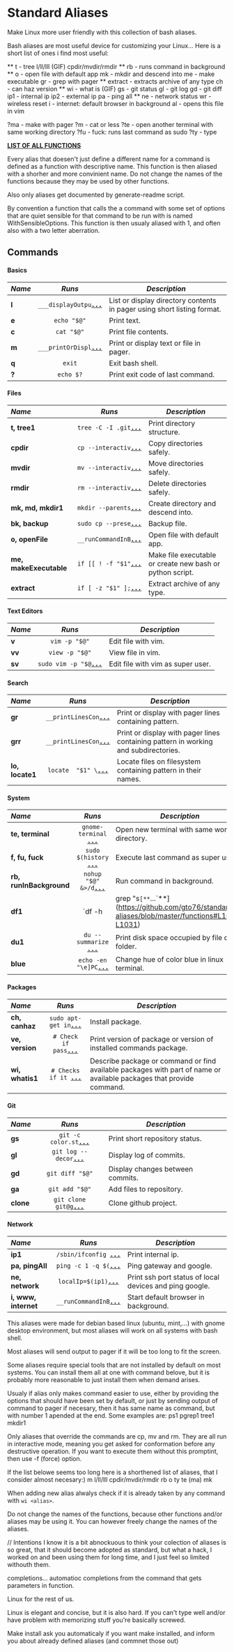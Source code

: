 Standard Aliases
================

Make Linux more user friendly with this collection of bash aliases.

Bash aliases are most useful device for customizing your Linux...
Here is a short list of ones i find most useful:

** t - tree
l/ll/lll (GIF)
cpdir/mvdir/rmdir
** rb - runs command in background
** o  - open file with default app
mk - mkdir and descend into
me - make executable
gr - grep with pager
** extract - extracts archive of any type
ch - can haz
version
** wi - what is (GIF)
gs - git status
gl - git log
gd - git diff
ip1 - internal ip
ip2 - external ip
pa - ping all
** ne - network status
wr - wireless reset
i - internet: default browser in background
al - opens this file in vim

?ma - make with pager
?m  - cat or less
?te - open another terminal with same working directory
?fu - fuck: runs last command as sudo
?ty - type


[**LIST OF ALL FUNCTIONS**](FUNCTION_DESCRIPTIONS.md)

Every alias that doesen't just define a different name for a command is defined as a function with descriptive name. This function is then aliased with a shorher and more convinient name. Do not change the names of the functions because they may be used by other functions.

Also only aliases get documented by generate-readme script.

By convention a function that calls the a command with some set of options that are quiet sensible for that command to be run with is named <command-name>WithSensibleOptions. This function is then usualy aliased with <command-name>1, and often also with a two letter aberration.

Commands
--------

####  Basics 

 _Name_        | _Runs_   | _Description_  
:------------- |:--------:| ---------------
**l** | `___displayOutpu`[**`...`**](https://github.com/gto76/standard-aliases/blob/master/functions#L172-L175) | List or display directory contents in pager using short listing format.
**e** | `echo "$@"` | Print text.
**c** | `cat "$@"` | Print file contents.
**m** | `___printOrDispl`[**`...`**](https://github.com/gto76/standard-aliases/blob/master/functions#L63-L65) | Print or display text or file in pager.
**q** | `exit` | Exit bash shell.
**?** | `echo $?` | Print exit code of last command.

####  Files 

 _Name_        | _Runs_   | _Description_  
:------------- |:--------:| ----------------
**t, tree1** | `tree -C -I .git`[**`...`**](https://github.com/gto76/standard-aliases/blob/master/functions#L264-L266) | Print directory structure.
**cpdir** | `cp --interactiv`[**`...`**](https://github.com/gto76/standard-aliases/blob/master/functions#L349-L351) | Copy directories safely.
**mvdir** | `mv --interactiv`[**`...`**](https://github.com/gto76/standard-aliases/blob/master/functions#L355-L357) | Move directories safely.
**rmdir** | `rm --interactiv`[**`...`**](https://github.com/gto76/standard-aliases/blob/master/functions#L362-L364) | Delete directories safely.
**mk, md, mkdir1** | `mkdir --parents`[**`...`**](https://github.com/gto76/standard-aliases/blob/master/functions#L368-L371) | Create directory and descend into.
**bk, backup** | `sudo cp --prese`[**`...`**](https://github.com/gto76/standard-aliases/blob/master/functions#L375-L377) | Backup file.
**o, openFile** | `__runCommandInB`[**`...`**](https://github.com/gto76/standard-aliases/blob/master/functions#L492-L494) | Open file with default app.
**me, makeExecutable** | `if [[ ! -f "$1"`[**`...`**](https://github.com/gto76/standard-aliases/blob/master/functions#L535-L564) | Make file executable or create new bash or python script.
**extract** | `if [ -z "$1" ];`[**`...`**](https://github.com/gto76/standard-aliases/blob/master/functions#L968-L1001) | Extract archive of any type.

####  Text Editors 

 _Name_        | _Runs_   | _Description_  
:------------- |:--------:| ----------------
**v** | `vim -p "$@"` | Edit file with vim.
**vv** | `view -p "$@"` | View file in vim.
**sv** | `sudo vim -p "$@`[**`...`**](https://github.com/gto76/standard-aliases/blob/master/functions#L688-L690) | Edit file with vim as super user.

####  Search 

 _Name_        | _Runs_   | _Description_  
:------------- |:--------:| ----------------
**gr** | `__printLinesCon`[**`...`**](https://github.com/gto76/standard-aliases/blob/master/functions#L928-L931) | Print or display with pager lines containing pattern.
**grr** | `__printLinesCon`[**`...`**](https://github.com/gto76/standard-aliases/blob/master/functions#L935-L941) | Print or display with pager lines containing pattern in working and subdirectories.
**lo, locate1** | `locate  "$1" \`[**`...`**](https://github.com/gto76/standard-aliases/blob/master/functions#L945-L949) | Locate files on filesystem containing pattern in their names.

####  System

 _Name_        | _Runs_   | _Description_  
:------------- |:--------:| ----------------
**te, terminal** | `gnome-terminal `[**`...`**](https://github.com/gto76/standard-aliases/blob/master/functions#L497-L499) | Open new terminal with same working directory.
**f, fu, fuck** | `sudo $(history `[**`...`**](https://github.com/gto76/standard-aliases/blob/master/functions#L640-L642) | Execute last command as super user.
**rb, runInBackground** | `nohup "$@" &>/d`[**`...`**](https://github.com/gto76/standard-aliases/blob/master/functions#L429-L431) | Run command in background.
**df1** | `df -h | grep "s`[**`...`**](https://github.com/gto76/standard-aliases/blob/master/functions#L1029-L1031) | Print available disk space in simplified form.
**du1** | `du --summarize `[**`...`**](https://github.com/gto76/standard-aliases/blob/master/functions#L1035-L1037) | Print disk space occupied by file or folder.
**blue** | `echo -en "\e]PC`[**`...`**](https://github.com/gto76/standard-aliases/blob/master/functions#L1127-L1129) | Change hue of color blue in linux terminal.

####  Packages

 _Name_        | _Runs_   | _Description_  
:------------- |:--------:| ----------------
**ch, canhaz** | `sudo apt-get in`[**`...`**](https://github.com/gto76/standard-aliases/blob/master/functions#L1177-L1179) | Install package.
**ve, version** | `# Check if pass`[**`...`**](https://github.com/gto76/standard-aliases/blob/master/functions#L1267-L1284) | Print version of package or version of installed commands package.
**wi, whatis1** | `# Checks if it `[**`...`**](https://github.com/gto76/standard-aliases/blob/master/functions#L1395-L1419) | Describe package or command or find available packages with part of name or available packages that provide command.

####  Git 

 _Name_        | _Runs_   | _Description_  
:------------- |:--------:| ----------------
**gs** | `git -c color.st`[**`...`**](https://github.com/gto76/standard-aliases/blob/master/functions#L1471-L1474) | Print short repository status.
**gl** | `git log --decor`[**`...`**](https://github.com/gto76/standard-aliases/blob/master/functions#L1478-L1480) | Display log of commits.
**gd** | `git diff "$@"` | Display changes between commits.
**ga** | `git add "$@"` | Add files to repository.
**clone** | `git clone git@g`[**`...`**](https://github.com/gto76/standard-aliases/blob/master/functions#L1529-L1531) | Clone github project.

####  Network 

 _Name_        | _Runs_   | _Description_  
:------------- |:--------:| ----------------
**ip1** | `/sbin/ifconfig `[**`...`**](https://github.com/gto76/standard-aliases/blob/master/functions#L1562-L1568) | Print internal ip.
**pa, pingAll** | `ping -c 1 -q $(`[**`...`**](https://github.com/gto76/standard-aliases/blob/master/functions#L1589-L1593) | Ping gateway and google.
**ne, network** | `localIp=$(ip1)`[**`...`**](https://github.com/gto76/standard-aliases/blob/master/functions#L1641-L1672) | Print ssh port status of local devices and ping google.
**i, www, internet** | `__runCommandInB`[**`...`**](https://github.com/gto76/standard-aliases/blob/master/functions#L1730-L1732) | Start default browser in background.

This aliases were made for debian based linux (ubuntu, mint,...) with gnome desktop environment, but most aliases will work on all systems with bash shell.

Most aliases will send output to pager if it will be too long to fit the screen.

Some aliases require special tools that are not installed by default on most systems. You can install them all at one with command belove, but it is probably more reasonable to just install them when demand arises.

Usualy if alias only makes command easier to use, either by providing the options that should have been set by default, or just by sending output of command to pager if necesary, then it has same name as command, but with number 1 apended at the end. Some examples are:
ps1
pgrep1
tree1
mkdir1

Only aliases that override the commands are cp, mv and rm. They are all run in interactive mode, meaning you get asked for conformation before any destructive operation. If you want to execute them without this promptint, then use -f (force) option. 

If the list belowe seems too long here is a shorthened list of aliases, that I consider almost necesary:)
m
l/ll/lll
cpdir/mvdir/rmdir
rb
o
ty
te
(ma)
mk


When adding new alias alwalys check if it is already taken by any command with `wi <alias>`.

Do not change the names of the functions, because other functions and/or aliases may be using it. You can however freely change the names of the aliases.


// Intentions
I know it is a bit abnockuous to think your colection of aliases is so great, that it should become adopted as standard, but what a hack, I worked on and been using them for long time, and I just feel so limited withouth them.


completions...
automatioc completions from the command that gets parameters in function.

Linux for the rest of us.

Linux is elegant and concise, but it is also hard.
If you can't type well and/or have problem with memorizing stuff you're basically screwed.

Make install ask you automaticaly if you want make installed, and inform you about already defined aliases (and commnet those out)
